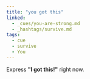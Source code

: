 ```yaml
---
title: "you got this"
linked:
  - _cues/you-are-strong.md
  - _hashtags/survive.md  
tags:
  - cue
  - survive
  - You
---
```


Express **"I got this!"** right now.
